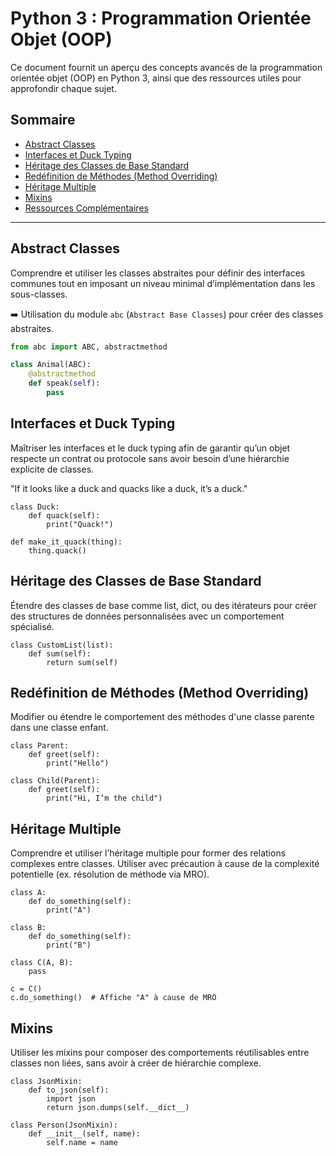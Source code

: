 # Python 3 : Programmation Orientée Objet (OOP)

Ce document fournit un aperçu des concepts avancés de la programmation orientée objet (OOP) en Python 3, ainsi que des ressources utiles pour approfondir chaque sujet.

## Sommaire

- [Abstract Classes](#abstract-classes)
- [Interfaces et Duck Typing](#interfaces-et-duck-typing)
- [Héritage des Classes de Base Standard](#héritage-des-classes-de-base-standard)
- [Redéfinition de Méthodes (Method Overriding)](#redéfinition-de-méthodes-method-overriding)
- [Héritage Multiple](#héritage-multiple)
- [Mixins](#mixins)
- [Ressources Complémentaires](#ressources-complémentaires)

---

## Abstract Classes

Comprendre et utiliser les classes abstraites pour définir des interfaces communes tout en imposant un niveau minimal d’implémentation dans les sous-classes.

➡️ Utilisation du module `abc` (`Abstract Base Classes`) pour créer des classes abstraites.

```python
from abc import ABC, abstractmethod

class Animal(ABC):
    @abstractmethod
    def speak(self):
        pass
```

## Interfaces et Duck Typing

Maîtriser les interfaces et le duck typing afin de garantir qu’un objet respecte un contrat ou protocole sans avoir besoin d’une hiérarchie explicite de classes.

"If it looks like a duck and quacks like a duck, it’s a duck."

```
class Duck:
    def quack(self):
        print("Quack!")

def make_it_quack(thing):
    thing.quack()
```

## Héritage des Classes de Base Standard

Étendre des classes de base comme list, dict, ou des itérateurs pour créer des structures de données personnalisées avec un comportement spécialisé.

```
class CustomList(list):
    def sum(self):
        return sum(self)
```

## Redéfinition de Méthodes (Method Overriding)

Modifier ou étendre le comportement des méthodes d'une classe parente dans une classe enfant.

```
class Parent:
    def greet(self):
        print("Hello")

class Child(Parent):
    def greet(self):
        print("Hi, I’m the child")
```

## Héritage Multiple

Comprendre et utiliser l’héritage multiple pour former des relations complexes entre classes. Utiliser avec précaution à cause de la complexité potentielle (ex. résolution de méthode via MRO).

```
class A:
    def do_something(self):
        print("A")

class B:
    def do_something(self):
        print("B")

class C(A, B):
    pass

c = C()
c.do_something()  # Affiche "A" à cause de MRO
```

## Mixins

Utiliser les mixins pour composer des comportements réutilisables entre classes non liées, sans avoir à créer de hiérarchie complexe.

```
class JsonMixin:
    def to_json(self):
        import json
        return json.dumps(self.__dict__)

class Person(JsonMixin):
    def __init__(self, name):
        self.name = name
```
